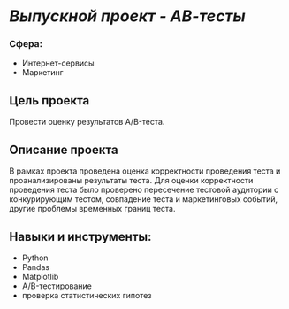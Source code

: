 # _Выпускной проект - АВ-тесты_
### Сфера: 
- Интернет-сервисы 
- Маркетинг
## Цель проекта
Провести оценку результатов A/B-теста.

## Описание проекта
В рамках проекта проведена оценка корректности проведения теста и проанализированы результаты теста. Для оценки корректности проведения теста было проверено пересечение тестовой аудитории с конкурирующим тестом, совпадение теста и маркетинговых событий, другие проблемы временных границ теста.
## Навыки и инструменты:
- Python
- Pandas
- Matplotlib
- A/B-тестирование
- проверка статистических гипотез